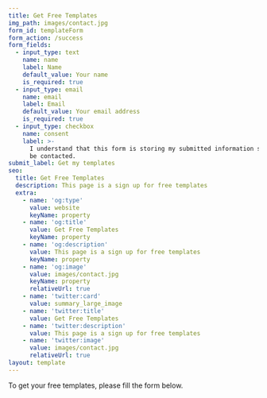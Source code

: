 ```yaml
---
title: Get Free Templates
img_path: images/contact.jpg
form_id: templateForm
form_action: /success
form_fields:
  - input_type: text
    name: name
    label: Name
    default_value: Your name
    is_required: true
  - input_type: email
    name: email
    label: Email
    default_value: Your email address
    is_required: true
  - input_type: checkbox
    name: consent
    label: >-
      I understand that this form is storing my submitted information so I can
      be contacted.
submit_label: Get my templates
seo:
  title: Get Free Templates
  description: This page is a sign up for free templates
  extra:
    - name: 'og:type'
      value: website
      keyName: property
    - name: 'og:title'
      value: Get Free Templates
      keyName: property
    - name: 'og:description'
      value: This page is a sign up for free templates
      keyName: property
    - name: 'og:image'
      value: images/contact.jpg
      keyName: property
      relativeUrl: true
    - name: 'twitter:card'
      value: summary_large_image
    - name: 'twitter:title'
      value: Get Free Templates
    - name: 'twitter:description'
      value: This page is a sign up for free templates
    - name: 'twitter:image'
      value: images/contact.jpg
      relativeUrl: true
layout: template
---
```


To get your free templates, please fill the form below.

